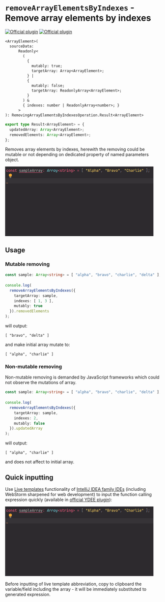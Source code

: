 # `removeArrayElementsByIndexes` - Remove array elements by indexes

[![Official plugin](https://img.shields.io/badge/IntelliJ_IDEA_Live_Template-removeArrayElementsByIndexes-blue.svg?style=flat)](https://plugins.jetbrains.com/plugin/17638-yamato-daiwa-es-extensions)
[![Official plugin](https://img.shields.io/badge/IntelliJ_IDEA_Live_Template_(alias)-raebi-blue.svg?style=flat)](https://plugins.jetbrains.com/plugin/17638-yamato-daiwa-es-extensions)

```
<ArrayElement>(
  sourceData:
      Readonly< 
        (
          {
            mutably: true;
            targetArray: Array<ArrayElement>;
          } |
          {
            mutably: false;
            targetArray: ReadonlyArray<ArrayElement>;
          }
        ) &
        { indexes: number | ReadonlyArray<number>; }
      >
): RemovingArrayElementsByIndexesOperation.Result<ArrayElement>
```

```typescript
export type Result<ArrayElement> = {
  updatedArray: Array<ArrayElement>;
  removedElements: Array<ArrayElement>;
};
```

Removes array elements by indexes, herewith the removing could be mutable or not depending on dedicated property of 
named parameters object.

![](removeArrayElementsByIndexes-LiveTemplateDemo.gif)


## Usage
### Mutable removing

```typescript
const sample: Array<string> = [ "alpha", "bravo", "charlie", "delta" ];

console.log(
  removeArrayElementsByIndexes({
    targetArray: sample,
    indexes: [ 1, 3 ],
    mutably: true
  }).removedElements
);
```

will output: 

```
[ "bravo", "delta" ]
```

and make initial array mutate to:

```
[ "alpha", "charlie" ]
```


### Non-mutable removing

Non-mutable removing is demanded by JavaScript frameworks which could not observe the mutations of array.

```typescript
const sample: Array<string> = [ "alpha", "bravo", "charlie", "delta" ];

console.log(
  removeArrayElementsByIndexes({
    targetArray: sample,
    indexes: 2,
    mutably: false
  }).updatedArray
);
```

will output:

```
[ "alpha", "charlie" ]
```

and does not affect to initial array.


## Quick inputting

Use [Live templates](https://www.jetbrains.com/help/idea/using-live-templates.html#live_templates_types) functionality
of [IntelliJ IDEA family IDEs](https://www.jetbrains.com/idea/) (including WebStorm sharpened for web development)
to input the function calling expression quickly (available in [official YDEE plugin](https://plugins.jetbrains.com/plugin/17638-yamato-daiwa-es-extensions)):

![](removeArrayElementsByIndexes-LiveTemplateDemo.gif)

Before inputting of live template abbreviation, copy to clipboard the variable/field including the array - it will be
immediately substituted to generated expression.
